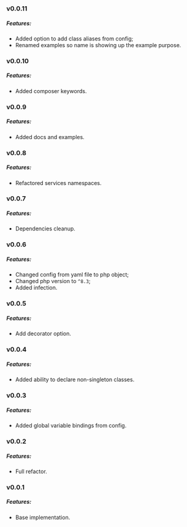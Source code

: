 ### v0.0.11
##### Features:
- Added option to add class aliases from config;
- Renamed examples so name is showing up the example purpose.
 
### v0.0.10
##### Features:
- Added composer keywords.

### v0.0.9
##### Features:
- Added docs and examples.

### v0.0.8
##### Features:
- Refactored services namespaces. 

### v0.0.7
##### Features:
- Dependencies cleanup.

### v0.0.6
##### Features:
- Changed config from yaml file to php object;
- Changed php version to `^8.3`;
- Added infection.

### v0.0.5
##### Features:
- Add decorator option.

### v0.0.4
##### Features:
- Added ability to declare non-singleton classes.

### v0.0.3
##### Features:
- Added global variable bindings from config.

### v0.0.2
##### Features:
- Full refactor.

### v0.0.1
##### Features:
- Base implementation.
